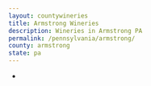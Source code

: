 ```yaml
---
layout: countywineries
title: Armstrong Wineries
description: Wineries in Armstrong PA
permalink: /pennsylvania/armstrong/
county: armstrong
state: pa
---
```

-
